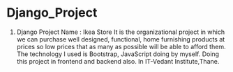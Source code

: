 # Django_Project
1.	Django Project Name   :  Ikea Store
It is the organizational project in which we can purchase well designed, functional, home furnishing products at prices so low prices that as many as possible will be able to afford them. The technology I used is Bootstrap, JavaScript doing by myself. Doing this project in frontend and backend also. In IT-Vedant  Institute,Thane.
